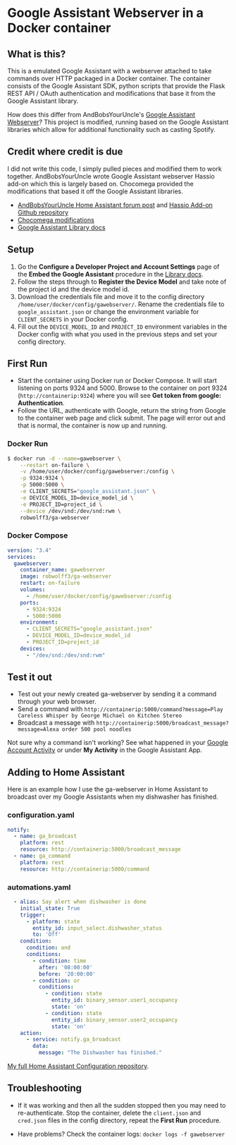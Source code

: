 # Google Assistant Webserver in a Docker container

## What is this?

This is a emulated Google Assistant with a webserver attached to take commands over HTTP packaged in a Docker container. The container consists of the Google Assistant SDK, python scripts that provide the Flask REST API / OAuth authentication and modifications that base it from the Google Assistant library.

How does this differ from AndBobsYourUncle's [Google Assistant Webserver](https://community.home-assistant.io/t/community-hass-io-add-on-google-assistant-webserver-broadcast-messages-without-interrupting-music/37274)? This project is modified, running based on the Google Assistant libraries which allow for additional functionality such as casting Spotify.

## Credit where credit is due

I did not write this code, I simply pulled pieces and modified them to work together. AndBobsYourUncle wrote Google Assistant webserver Hassio add-on which this is largely based on. Chocomega provided the modifications that based it off the Google Assistant libraries.

* [AndBobsYourUncle Home Assistant forum post](https://community.home-assistant.io/t/community-hass-io-add-on-google-assistant-webserver-broadcast-messages-without-interrupting-music/37274) and [Hassio Add-on Github repository](https://github.com/AndBobsYourUncle/hassio-addons)
* [Chocomega modifications](https://community.home-assistant.io/t/community-hass-io-add-on-google-assistant-webserver-broadcast-messages-without-interrupting-music/37274/234)
* [Google Assistant Library docs](https://developers.google.com/assistant/sdk/guides/library/python/)

## Setup

1. Go the **__Configure a Developer Project and Account Settings__** page of the **__Embed the Google Assistant__** procedure in the [Library docs](https://developers.google.com/assistant/sdk/guides/library/python/embed/config-dev-project-and-account).
2. Follow the steps through to **__Register the Device Model__** and take note of the project id and the device model id.
3. Download the credentials file and move it to the config directory `/home/user/docker/config/gawebserver/`. Rename the credentials file to `google_assistant.json` or change the environment variable for `CLIENT_SECRETS` in your Docker config.
4. Fill out the `DEVICE_MODEL_ID` and `PROJECT_ID` environment variables in the Docker config with what you used in the previous steps and set your config directory.

## First Run

* Start the container using Docker run or Docker Compose. It will start listening on ports 9324 and 5000. Browse to the container on port 9324 (`http://containerip:9324`) where you will see **__Get token from google: Authentication__**. 
* Follow the URL, authenticate with Google, return the string from Google to the container web page and click submit. The page will error out and that is normal, the container is now up and running.

### Docker Run

```bash
$ docker run -d --name=gawebserver \
    --restart on-failure \
    -v /home/user/docker/config/gawebserver:/config \
    -p 9324:9324 \
    -p 5000:5000 \
    -e CLIENT_SECRETS="google_assistant.json" \
    -e DEVICE_MODEL_ID=device_model_id \
    -e PROJECT_ID=project_id \
    --device /dev/snd:/dev/snd:rwm \
    robwolff3/ga-webserver
```

### Docker Compose

```yml
version: "3.4"
services:
  gawebserver:
    container_name: gawebserver
    image: robwolff3/ga-webserver
    restart: on-failure
    volumes:
      - /home/user/docker/config/gawebserver:/config
    ports:
      - 9324:9324
      - 5000:5000
    environment:
      - CLIENT_SECRETS="google_assistant.json"
      - DEVICE_MODEL_ID=device_model_id
      - PROJECT_ID=project_id
    devices:
      - "/dev/snd:/dev/snd:rwm"
```

## Test it out

* Test out your newly created ga-webserver by sending it a command through your web browser.
* Send a command with `http://containerip:5000/command?message=Play Careless Whisper by George Michael on Kitchen Stereo` 
* Broadcast a message with `http://containerip:5000/broadcast_message?message=Alexa order 500 pool noodles`

Not sure why a command isn't working? See what happened in your [Google Account Activity](https://myactivity.google.com/item?restrict=assist&embedded=1&utm_source=opa&utm_medium=er&utm_campaign=) or under **__My Activity__** in the Google Assistant App.

## Adding to Home Assistant

Here is an example how I use the ga-webserver in Home Assistant to broadcast over my Google Assistants when my dishwasher has finished.

### configuration.yaml

```yml
notify:
  - name: ga_broadcast
    platform: rest
    resource: http://containerip:5000/broadcast_message
  - name: ga_command
    platform: rest
    resource: http://containerip:5000/command
```

### automations.yaml

```yml
  - alias: Say alert when dishwasher is done
    initial_state: True
    trigger:
      - platform: state
        entity_id: input_select.dishwasher_status
        to: 'Off'
    condition:
      condition: and
      conditions:
        - condition: time
          after: '08:00:00'
          before: '20:00:00'
        - condition: or
          conditions:
            - condition: state
              entity_id: binary_sensor.user1_occupancy
              state: 'on'
            - condition: state
              entity_id: binary_sensor.user2_occupancy
              state: 'on'
    action:
      - service: notify.ga_broadcast
        data:
          message: "The Dishwasher has finished."
```

[My full Home Assistant Configuration repository](https://github.com/robwolff3/homeassistant-config).

## Troubleshooting

* If it was working and then all the sudden stopped then you may need to re-authenticate. Stop the container, delete the `client.json` and `cred.json` files in the config directory, repeat the **First Run** procedure.

* Have problems? Check the container logs: `docker logs -f gawebserver`
